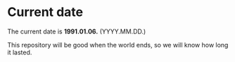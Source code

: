 # Current date

The current date is **1991.01.06.** (YYYY.MM.DD.)

This repository will be good when the world ends, so we will know how long it lasted.